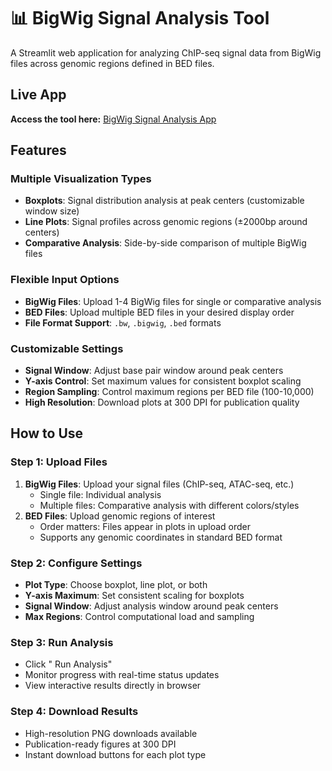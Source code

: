 # 📊 BigWig Signal Analysis Tool

A Streamlit web application for analyzing ChIP-seq signal data from BigWig files across genomic regions defined in BED files.

##  Live App

**Access the tool here:** [BigWig Signal Analysis App](https://bigwig-signal-analysis-app-g3gmjpyeepfrz7wrd8pwcn.streamlit.app/)

##  Features

###  Multiple Visualization Types
- **Boxplots**: Signal distribution analysis at peak centers (customizable window size)
- **Line Plots**: Signal profiles across genomic regions (±2000bp around centers)
- **Comparative Analysis**: Side-by-side comparison of multiple BigWig files

###  Flexible Input Options
- **BigWig Files**: Upload 1-4 BigWig files for single or comparative analysis
- **BED Files**: Upload multiple BED files in your desired display order
- **File Format Support**: `.bw`, `.bigwig`, `.bed` formats

###  Customizable Settings
- **Signal Window**: Adjust base pair window around peak centers 
- **Y-axis Control**: Set maximum values for consistent boxplot scaling
- **Region Sampling**: Control maximum regions per BED file (100-10,000)
- **High Resolution**: Download plots at 300 DPI for publication quality

##  How to Use

### Step 1: Upload Files
1. **BigWig Files**: Upload your signal files (ChIP-seq, ATAC-seq, etc.)
   - Single file: Individual analysis
   - Multiple files: Comparative analysis with different colors/styles
2. **BED Files**: Upload genomic regions of interest
   - Order matters: Files appear in plots in upload order
   - Supports any genomic coordinates in standard BED format

### Step 2: Configure Settings
- **Plot Type**: Choose boxplot, line plot, or both
- **Y-axis Maximum**: Set consistent scaling for boxplots
- **Signal Window**: Adjust analysis window around peak centers
- **Max Regions**: Control computational load and sampling

### Step 3: Run Analysis
- Click " Run Analysis"
- Monitor progress with real-time status updates
- View interactive results directly in browser

### Step 4: Download Results
- High-resolution PNG downloads available
- Publication-ready figures at 300 DPI
- Instant download buttons for each plot type
